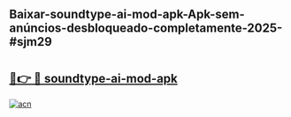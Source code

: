 ## Baixar-soundtype-ai-mod-apk-Apk-sem-anúncios-desbloqueado-completamente-2025-#sjm29

# <h2><a href="https://ainizakaria.my?title=soundtype-ai-mod-apk&ref=22M">🔗👉 🔴 soundtype-ai-mod-apk</a></h2>

[![acn](https://github.com/user-attachments/assets/0f9c940e-d8b0-45ae-aac7-cd30a18b3e1c)](https://ainizakaria.my?title=soundtype-ai-mod-apk&ref=22M)

